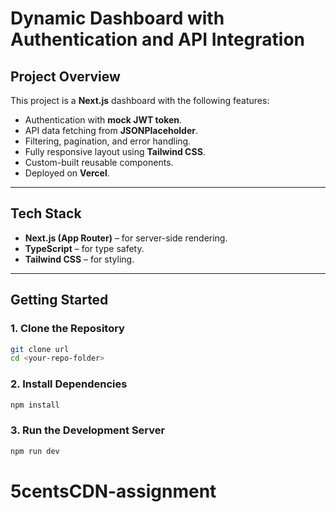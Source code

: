 # Dynamic Dashboard with Authentication and API Integration

## Project Overview

This project is a **Next.js** dashboard with the following features:

- Authentication with **mock JWT token**.
- API data fetching from **JSONPlaceholder**.
- Filtering, pagination, and error handling.
- Fully responsive layout using **Tailwind CSS**.
- Custom-built reusable components.
- Deployed on **Vercel**.

---

## **Tech Stack**

- **Next.js (App Router)** – for server-side rendering.
- **TypeScript** – for type safety.
- **Tailwind CSS** – for styling.

---

## **Getting Started**

### **1. Clone the Repository**

```bash
git clone url
cd <your-repo-folder>
```

### **2. Install Dependencies**

```bash
npm install
```

### **3. Run the Development Server**

```bash
npm run dev
```
# 5centsCDN-assignment
